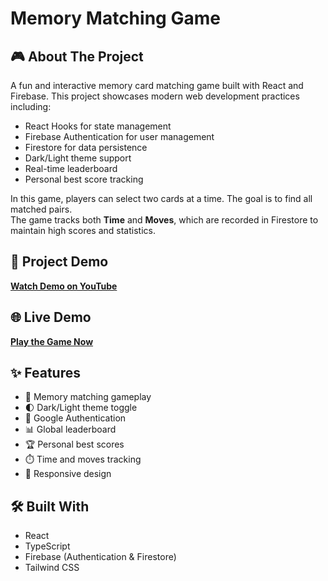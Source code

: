 # Memory Matching Game

## 🎮 About The Project
A fun and interactive memory card matching game built with React and Firebase. This project showcases modern web development practices including:
- React Hooks for state management
- Firebase Authentication for user management
- Firestore for data persistence
- Dark/Light theme support
- Real-time leaderboard
- Personal best score tracking

In this game, players can select two cards at a time. The goal is to find all matched pairs.  
The game tracks both **Time** and **Moves**, which are recorded in Firestore to maintain high scores and statistics.

## 🎥 Project Demo
**[Watch Demo on YouTube](https://youtu.be/yOaV5KTdSDc)**

## 🌐 Live Demo
**[Play the Game Now](https://memory-matching-game-145f8.web.app/)**

## ✨ Features
- 🎯 Memory matching gameplay
- 🌓 Dark/Light theme toggle
- 👤 Google Authentication
- 📊 Global leaderboard
- 🏆 Personal best scores
- ⏱️ Time and moves tracking
- 📱 Responsive design

## 🛠️ Built With
- React
- TypeScript
- Firebase (Authentication & Firestore)
- Tailwind CSS